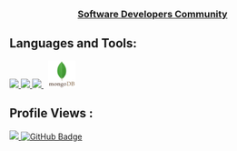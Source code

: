

<a href="https://discord.gg/5dZPVytKnn">
    <h3 align="center">
        <img src="" width="280"><br>
        Software Developers Community
    </h3>
</a>


## Languages and Tools:
<p align="left"> 
    <a href="https://www.java.com" target="_blank"> 
    <a href="https://reactjs.org/" target="_blank"> 
    <a href="https://developer.mozilla.org/en-US/docs/Web/JavaScript" target="_blank"> <img src="https://img.icons8.com/color/48/000000/javascript.png"/> </a> 
    <a href="https://www.python.org" target="_blank"> <img src="https://img.icons8.com/color/48/000000/python.png"/> </a> 
    <a style="padding-right:8px;" href="https://nodejs.org" target="_blank"> <img src="https://img.icons8.com/color/48/000000/nodejs.png"/> </a> 
    <a href="https://www.mongodb.com/" target="_blank"> <img src="https://raw.githubusercontent.com/devicons/devicon/master/icons/mongodb/mongodb-original-wordmark.svg" alt="mongodb" width="48" height="48"/> </a> 
 
</p>
   

## Profile Views :
<a href="https://github.com/Meghna-DAS/github-profile-views-counter">
    <img src="https://komarev.com/ghpvc/?username=spydiscord">
</a>
<a href="https://github.com/spydiscord?tab=followers"><img src="https://img.shields.io/github/followers/spydiscord?label=Followers&style=social" alt="GitHub Badge"></a>
